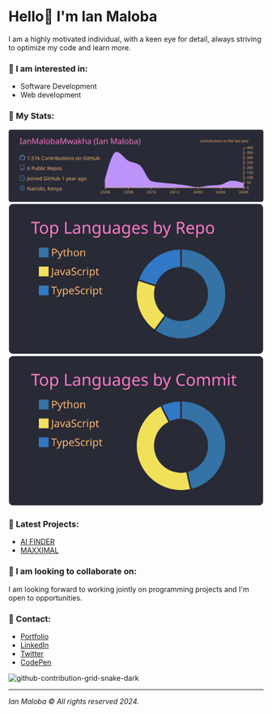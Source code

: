 # Hello👋 I'm Ian Maloba
I am a highly motivated individual, with a keen eye for detail, always striving to optimize my code and learn more.

### 👀 I am interested in:
- Software Development
- Web development

### 👀 My Stats:
[![](https://raw.githubusercontent.com/IanMalobaMwakha/Thickduck/master/profile-summary-card-output/dracula/0-profile-details.svg)](https://github.com/IanMalobaMwakha)
[![](https://raw.githubusercontent.com/IanMalobaMwakha/Thickduck/master/profile-summary-card-output/dracula/1-repos-per-language.svg)](https://github.com/IanMalobaMwakha) [![](https://raw.githubusercontent.com/IanMalobaMwakha/Thickduck/master/profile-summary-card-output/dracula/2-most-commit-language.svg)](https://github.com/IanMalobaMwakha)
 
### 👀 Latest Projects:
- [AI FINDER](https://aifinderguru.com/)
- [MAXXIMAL](https://github.com/IanMalobaMwakha/SLACK)

### 👀 I am looking to collaborate on:
I am looking forward to working jointly on programming projects and I'm open to opportunities.

### 👀 Contact:
- [Portfolio](http://www.ianmaloba.com/)
- [LinkedIn](https://www.linkedin.com/in/ianmalobamwakha/)
- [Twitter](https://twitter.com/malobaian)
- [CodePen](https://codepen.io/ianmalobamwakha/pens/public)
  
![github-contribution-grid-snake-dark](https://github.com/IanMalobaMwakha/IanMalobaMwakha/assets/127621186/0b5ea538-d65a-4cf7-8a61-906fd1f04996)


<hr/>


*Ian Maloba © All rights reserved 2024.*

